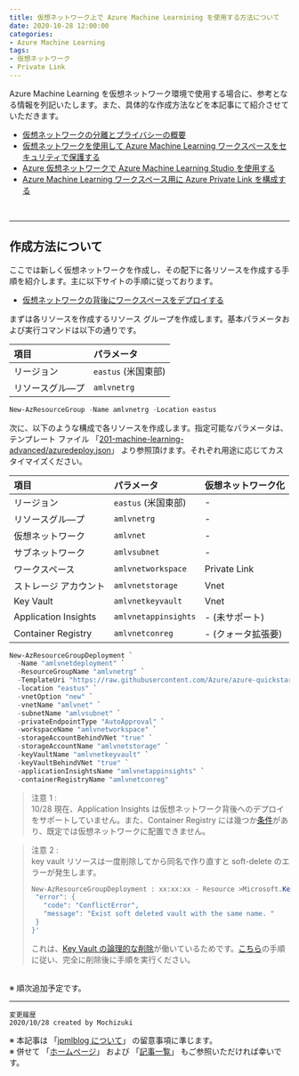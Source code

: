 ```yaml
---
title: 仮想ネットワーク上で Azure Machine Learnining を使用する方法について
date: 2020-10-28 12:00:00
categories:
- Azure Machine Learning
tags:
- 仮想ネットワーク
- Private Link
---
```

Azure Machine Learning を仮想ネットワーク環境で使用する場合に、参考となる情報を列記いたします。また、具体的な作成方法などを本記事にて紹介させていただきます。  

- [仮想ネットワークの分離とプライバシーの概要](https://docs.microsoft.com/ja-jp/azure/machine-learning/how-to-network-security-overview)  
- [仮想ネットワークを使用して Azure Machine Learning ワークスペースをセキュリティで保護する](https://docs.microsoft.com/ja-jp/azure/machine-learning/how-to-secure-workspace-vnet)  
- [Azure 仮想ネットワークで Azure Machine Learning Studio を使用する](https://docs.microsoft.com/ja-jp/azure/machine-learning/how-to-enable-studio-virtual-network)  
- [Azure Machine Learning ワークスペース用に Azure Private Link を構成する](https://docs.microsoft.com/ja-jp/azure/machine-learning/how-to-configure-private-link?tabs=azure-resource-manager)  

<!-- more -->
<br>

***
## 作成方法について
ここでは新しく仮想ネットワークを作成し、その配下に各リソースを作成する手順を紹介します。主に以下サイトの手順に従っております。  

- [仮想ネットワークの背後にワークスペースをデプロイする](https://docs.microsoft.com/ja-jp/azure/machine-learning/how-to-create-workspace-template?wt.mc_id=ignite2020_presentations&tabs=azpowershell#deploy-workspace-behind-a-virtual-network)  

まずは各リソースを作成するリソース グループを作成します。基本パラメータおよび実行コマンドは以下の通りです。  

|項目|パラメータ|
|:--|:--|
|リージョン|`eastus` (米国東部)|
|リソースグル―プ|`amlvnetrg`|

```PowerShell
New-AzResourceGroup -Name amlvnetrg -Location eastus
```

次に、以下のような構成で各リソースを作成します。指定可能なパラメータは、テンプレート ファイル 「[201-machine-learning-advanced/azuredeploy.json](https://raw.githubusercontent.com/Azure/azure-quickstart-templates/master/201-machine-learning-advanced/azuredeploy.json)」 より参照頂けます。それぞれ用途に応じてカスタイマイズください。  

|項目|パラメータ|仮想ネットワーク化|
|:--|:--|:--|
|リージョン|`eastus` (米国東部)|-|
|リソースグル―プ|`amlvnetrg`|-|
|仮想ネットワーク|`amlvnet`|-|
|サブネットワーク|`amlvsubnet`|-|
|ワークスペース|`amlvnetworkspace`|Private Link|
|ストレージ アカウント|`amlvnetstorage`|Vnet|
|Key Vault|`amlvnetkeyvault`|Vnet|
|Application Insights|`amlvnetappinsights`|- (未サポート)|
|Container Registry|`amlvnetconreg`|- (クォータ拡張要)|

```PowerShell
New-AzResourceGroupDeployment `
  -Name "amlvnetdeployment" `
  -ResourceGroupName "amlvnetrg" `
  -TemplateUri "https://raw.githubusercontent.com/Azure/azure-quickstart-templates/master/201-machine-learning-advanced/azuredeploy.json" `
  -location "eastus" `
  -vnetOption "new" `
  -vnetName "amlvnet" `
  -subnetName "amlvsubnet" `
  -privateEndpointType "AutoApproval" `
  -workspaceName "amlvnetworkspace" `
  -storageAccountBehindVNet "true" `
  -storageAccountName "amlvnetstorage" `
  -keyVaultName "amlvnetkeyvault" `
  -keyVaultBehindVNet "true" `
  -applicationInsightsName "amlvnetappinsights" `
  -containerRegistryName "amlvnetconreg"
```

>注意 1 :  
>10/28 現在、Application Insights は仮想ネットワーク背後へのデプロイをサポートしていません。また、Container Registry には幾つか[条件](https://docs.microsoft.com/ja-jp/azure/machine-learning/how-to-secure-workspace-vnet#enable-azure-container-registry-acr)があり、既定では仮想ネットワークに配置できません。

>注意 2 :  
>key vault リソースは一度削除してから同名で作り直すと soft-delete のエラーが発生します。    
>
>```PowerShell
>New-AzResourceGroupDeployment : xx:xx:xx - Resource >Microsoft.KeyVault/vaults 'amlvnetkeyvault' failed with message '{  
>  "error": {  
>    "code": "ConflictError",  
>    "message": "Exist soft deleted vault with the same name. "  
>  }  
>}'
>```
>
>これは、[Key Vault の論理的な削除](https://docs.microsoft.com/ja-jp/azure/key-vault/general/soft-delete-overview)が働いているためです。[こちら](https://docs.microsoft.com/ja-jp/azure/key-vault/general/key-vault-recovery?tabs=azure-portal#list-recover-or-purge-a-soft-deleted-key-vault)の手順に従い、完全に削除後に手順を実行ください。  

<br>
※ 順次追加予定です。

***
`変更履歴`  
`2020/10/28 created by Mochizuki`

※ 本記事は 「[jpmlblog について](https://jpmlblog.github.io/blog/2020/01/01/about-jpmlblog/)」 の留意事項に準じます。  
※ 併せて 「[ホームページ](https://jpmlblog.github.io/blog/)」 および 「[記事一覧](https://jpmlblog.github.io/blog/archives/)」 もご参照いただければ幸いです。  